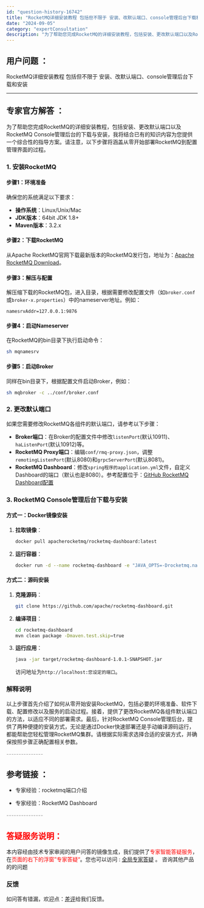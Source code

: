 ```yaml
---
id: "question-history-16742"
title: "RocketMQ详细安装教程 包括但不限于 安装、改默认端口、console管理后台下载和安装"
date: "2024-09-05"
category: "expertConsultation"
description: "为了帮助您完成RocketMQ的详细安装教程，包括安装、更改默认端口以及RocketMQ Console管理后台的下载与安装，我将结合已有的知识内容为您提供一个综合性的指导方案。请注意，以下步骤将涵盖从零开始部署RocketMQ到配置管理界面的过程。### 1. 安装RocketMQ#### 步骤1"
---
```


## 用户问题 ： 
 RocketMQ详细安装教程 包括但不限于 安装、改默认端口、console管理后台下载和安装  

---------------
## 专家官方解答 ：

为了帮助您完成RocketMQ的详细安装教程，包括安装、更改默认端口以及RocketMQ Console管理后台的下载与安装，我将结合已有的知识内容为您提供一个综合性的指导方案。请注意，以下步骤将涵盖从零开始部署RocketMQ到配置管理界面的过程。

### 1. 安装RocketMQ

#### 步骤1：环境准备
确保您的系统满足以下要求：
- **操作系统**：Linux/Unix/Mac
- **JDK版本**：64bit JDK 1.8+
- **Maven版本**：3.2.x

#### 步骤2：下载RocketMQ
从Apache RocketMQ官网下载最新版本的RocketMQ发行包，地址为：[Apache RocketMQ Download](https://rocketmq.apache.org/release_notes/downloads/)。

#### 步骤3：解压与配置
解压缩下载的RocketMQ包，进入目录，根据需要修改配置文件（如`broker.conf`或`broker-x.properties`）中的nameserver地址。例如：
```properties
namesrvAddr=127.0.0.1:9876
```

#### 步骤4：启动Nameserver
在RocketMQ的bin目录下执行启动命令：
```bash
sh mqnamesrv
```

#### 步骤5：启动Broker
同样在bin目录下，根据配置文件启动Broker，例如：
```bash
sh mqbroker -c ../conf/broker.conf
```

### 2. 更改默认端口

如果您需要修改RocketMQ各组件的默认端口，请参考以下步骤：

- **Broker端口**：在Broker的配置文件中修改`listenPort`(默认10911)、`haListenPort`(默认10912)等。
- **RocketMQ Proxy端口**：编辑`conf/rmq-proxy.json`，调整`remotingListenPort`(默认8080)和`grpcServerPort`(默认8081)。
- **RocketMQ Dashboard**：修改`spring程序的application.yml`文件，自定义Dashboard的端口（默认也是8080）。参考配置位于：[GitHub RocketMQ Dashboard配置](https://github.com/apache/rocketmq-dashboard/blob/master/src/main/resources/application.yml)

### 3. RocketMQ Console管理后台下载与安装

#### 方式一：Docker镜像安装
1. **拉取镜像**：
   ```bash
   docker pull apacherocketmq/rocketmq-dashboard:latest
   ```
2. **运行容器**：
   ```bash
   docker run -d --name rocketmq-dashboard -e "JAVA_OPTS=-Drocketmq.namesrv.addr=您的Nameserver地址:端口" -p 您希望映射的端口:8080 -t apacherocketmq/rocketmq-dashboard:latest
   ```

#### 方式二：源码安装
1. **克隆源码**：
   ```bash
   git clone https://github.com/apache/rocketmq-dashboard.git
   ```
2. **编译项目**：
   ```bash
   cd rocketmq-dashboard
   mvn clean package -Dmaven.test.skip=true
   ```
3. **运行应用**：
   ```bash
   java -jar target/rocketmq-dashboard-1.0.1-SNAPSHOT.jar
   ```
   访问地址为`http://localhost:您设定的端口`。

### 解释说明
以上步骤首先介绍了如何从零开始安装RocketMQ，包括必要的环境准备、软件下载、配置修改以及服务的启动过程。接着，提供了更改RocketMQ各组件默认端口的方法，以适应不同的部署需求。最后，针对RocketMQ Console管理后台，提供了两种便捷的安装方式，无论是通过Docker快速部署还是手动编译源码运行，都能帮助您轻松管理RocketMQ集群。请根据实际需求选择合适的安装方式，并确保按照步骤正确配置相关参数。


<font color="#949494">---------------</font> 


## 参考链接 ：

* 专家经验：rocketmq端口介绍 
 
 * 专家经验：RocketMQ Dashboard 


 <font color="#949494">---------------</font> 
 


## <font color="#FF0000">答疑服务说明：</font> 

本内容经由技术专家审阅的用户问答的镜像生成，我们提供了<font color="#FF0000">专家智能答疑服务</font>，在<font color="#FF0000">页面的右下的浮窗”专家答疑“</font>。您也可以访问 : [全局专家答疑](https://answer.opensource.alibaba.com/docs/intro) 。 咨询其他产品的的问题

### 反馈
如问答有错漏，欢迎点：[差评](https://ai.nacos.io/user/feedbackByEnhancerGradePOJOID?enhancerGradePOJOId=16762)给我们反馈。
